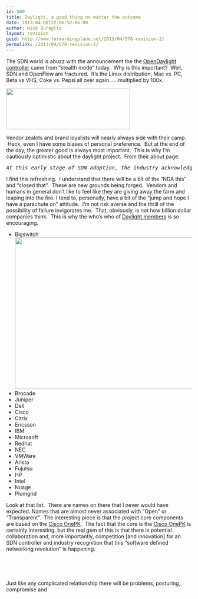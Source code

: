 ```yaml
---
id: 580
title: Daylight, a good thing no matter the outcome
date: 2013-04-08T22:06:52-06:00
author: Nick Buraglio
layout: revision
guid: http://www.forwardingplane.net/2013/04/578-revision-2/
permalink: /2013/04/578-revision-2/
---
```

The SDN world is abuzz with the announcement the the <a href="http://www.opendaylight.org" target="_blank">OpenDaylight controller</a> came from &#8220;stealth mode&#8221; today.  Why is this important?  Well, SDN and OpenFlow are fractured.  It&#8217;s the Linux distribution, Mac vs. PC, Beta vs VHS, Coke vs. Pepsi all over again&#8230;&#8230;multiplied by 100x.

<img class="alignleft" alt="" src="http://www.opendaylight.org/sites/all/themes/opendaylight/ixm/images/logo_opendaylight.png" width="336" height="111" /> 

Vendor zealots and brand loyalists will nearly always side with their camp.  Heck, even I have some biases of personal preference.  But at the end of the day, the greater good is always most important.  This is why I&#8217;m cautiously optimistic about the daylight project.  From their about page:

<pre><em>At this early stage of SDN adoption, the industry acknowledges the benefits of establishing an open, reference framework for programmability and control through an open source SDN solution. Such a framework maintains the flexibility and choice to allow organizations to deploy SDN as they please, yet still mitigates many of the risks of adopting early stage technologies and integrating with existing infrastructure investments.
</em></pre>

I find this refreshing.  I understand that there will be a bit of the &#8220;NDA this&#8221; and &#8220;closed that&#8221;.  These are new grounds being forged.  Vendors and humans in general don&#8217;t like to feel like they are giving away the farm and leaping into the fire. I tend to, personally, have a bit of the &#8220;jump and hope I have a parachute on&#8221; attitude.  I&#8217;m not risk averse and the thrill of the possibility of failure invigorates me.  That, obviously, is not how billion dollar companies think.  This is why the who&#8217;s who of <a href="http://www.opendaylight.org/project/members" target="_blank">Daylight members</a> is so encouraging.

  * <span style="line-height: 13px;">Bigswitch<img class="alignright" alt="" src="http://upload.wikimedia.org/wikipedia/commons/thumb/6/67/Collaboration_logo_V2.svg/607px-Collaboration_logo_V2.svg.png" width="607" height="411" /></span>
  * Brocade
  * Juniper
  * Dell
  * Cisco
  * Citrix
  * Ericsson
  * IBM
  * Microsoft
  * Redhat
  * NEC
  * VMWare
  * Arista
  * Fujutsu
  * HP
  * Intel
  * Nuage
  * Plumgrid

Look at that list.  There are names on there that I never would have expected. Names that are almost never associated with &#8220;Open&#8221; or &#8220;Transparent&#8221;.  The interesting piece is that the project core components are based on the <a href="http://www.opendaylight.org/announcements/2013/04/industry-leaders-collaborate-opendaylight-project-donate-key-technologies" target="_blank">Cisco OnePK</a>.  The fact that the core is the <a href="http://www.cisco.com/en/US/prod/iosswrel/onepk.html" target="_blank">Cisco OnePK</a> is certainly interesting, but the real gem of this is that there is potential collaboration and, more importantly, competition [and innovation] for an SDN controller and industry recognition that this &#8220;software defined networking revolution&#8221; is happening.

&nbsp;

&nbsp;

Just like any complicated relationship there will be problems, posturing, compromise and

&nbsp;

&nbsp;

&nbsp;